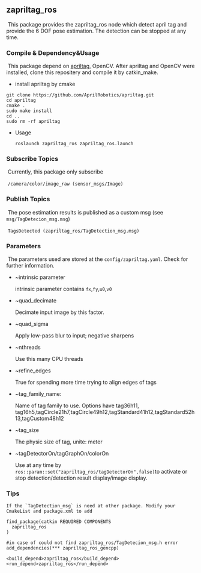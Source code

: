 ## zapriltag_ros

​	This package provides the zapriltag_ros node which detect april tag and provide the 6 DOF pose estimation. The detection can be stopped at any time.

### Compile & Dependency&Usage

​	This package depend on [apriltag](https://github.com/AprilRobotics/apriltag), OpenCV.  After apriltag and OpenCV were installed, clone this repositery and compile it by catkin_make.

-  install apriltag by cmake

  ```
  git clone https://github.com/AprilRobotics/apriltag.git
  cd apriltag
  cmake .
  sudo make install
  cd ..
  sudo rm -rf apriltag
  ```

- Usage

  ```
  roslaunch zapriltag_ros zapriltag_ros.launch
  ```

### Subscribe Topics

​	Currently, this package only subscribe 

​	`/camera/color/image_raw (sensor_msgs/Image)`

### Publish Topics

​	The pose estimation results is published as a custom msg (see `msg/TagDetecion_msg.msg`)

​	`TagsDetected (zapriltag_ros/TagDetection_msg.msg)`

### Parameters

​	The parameters used are stored at the `config/zapriltag.yaml`. Check for further information.

- ~intrinsic parameter

  intrinsic parameter contains `fx`,`fy`,`u0`,`v0`

- ~quad_decimate

  Decimate input image by this factor.

- ~quad_sigma

  Apply low-pass blur to input; negative sharpens

- ~nthreads

  Use this many CPU threads

- ~refine_edges

  True for spending more time trying to align edges of tags

- ~tag_family_name:

  Name of tag family to use. Options have tag36h11, tag16h5,tagCircle21h7,tagCircle49h12,tagStandard41h12,tagStandard52h13,tagCustom48h12

- ~tag_size

  The physic size of tag, unite: meter

- ~tagDetectorOn/tagGraphOn/colorOn

  Use at any time by `ros::param::set("zapriltag_ros/tagDetectorOn",false)`to activate or stop detection/detection result display/image display.

### Tips

 	If the `TagDetection_msg` is need at other package. Modify your CmakeList and package.xml to add

```
find_package(catkin REQUIRED COMPONENTS
  zapriltag_ros
)

#in case of could not find zapriltag_ros/TagDetecion_msg.h error
add_dependencies(*** zapriltag_ros_gencpp) 
```

```
<build_depend>zapriltag_ros</build_depend>
<run_depend>zapriltag_ros</run_depend>
```

